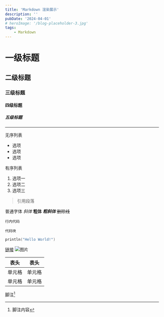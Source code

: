 ```yaml
---
title: 'Markdown 渲染展示'
description: ''
pubDate: '2024-04-01'
# heroImage: '/blog-placeholder-3.jpg'
tags: 
    - Markdown
---
```


# 一级标题
## 二级标题
### 三级标题
#### 四级标题
##### 五级标题

---

无序列表
- 选项
- 选项
- 选项

有序列表
1. 选项一
2. 选项二
3. 选项三

> 引用段落

普通字体 *斜体* **粗体** ***粗斜体*** ~~删除线~~ 


`行内代码`
```
代码块
```

```kotlin
println("Hello World!")
```

[链接](https://www.google.com)
![图片](/blog-placeholder-about.jpg)

| 表头 | 表头 |
|:---:|:---:|
|单元格|单元格|
|单元格|单元格|

脚注[^1]

[^1]: 脚注内容